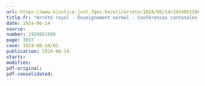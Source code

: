 ```yaml
---
url: https://www.ejustice.just.fgov.be/eli/arrete/1924/06/14/1924051500/justel
title-fr: "Arrêté royal - Enseignement normal - Conférences cantonales instituteurs et d'institutrices"
date: 1924-06-14
source:
number: 1924051500
page: 3037
case: 1924-06-14/01
publication: 1924-06-14
starts:
modifies:
pdf-original:
pdf-consolidated:
---
```


